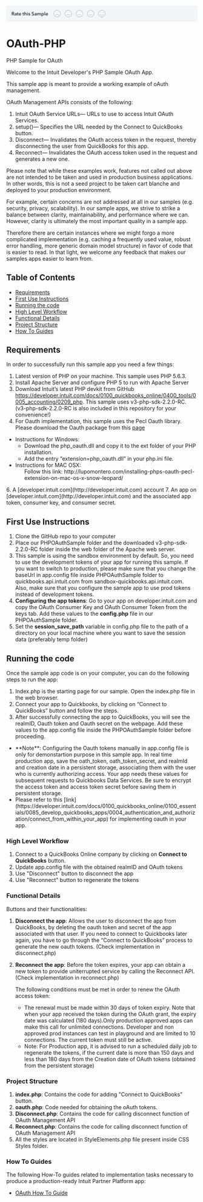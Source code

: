 ﻿[![Sample Banner](views/Sample.png)][ss1]

#  OAuth-PHP
PHP Sample for OAuth

Welcome to the Intuit Developer's PHP Sample OAuth App.

This sample app is meant to provide a working example of oAuth management. 

OAuth Management APIs consists of the following:

1.	Intuit OAuth Service URLs— URLs to use to access Intuit OAuth Services.
2.	setup()— Specifies the URL needed by the Connect to QuickBooks button.
3.	Disconnect— Invalidates the OAuth access token in the request, thereby disconnecting the user from QuickBooks for this app.
4.	Reconnect— Invalidates the OAuth access token used in the request and generates a new one.

Please note that while these examples work, features not called out above are not intended to be taken and used in production business applications. In other words, this is not a seed project to be taken cart blanche and deployed to your production environment.  

For example, certain concerns are not addressed at all in our samples (e.g. security, privacy, scalability). In our sample apps, we strive to strike a balance between clarity, maintainability, and performance where we can. However, clarity is ultimately the most important quality in a sample app.

Therefore there are certain instances where we might forgo a more complicated implementation (e.g. caching a frequently used value, robust error handling, more generic domain model structure) in favor of code that is easier to read. In that light, we welcome any feedback that makes our samples apps easier to learn from.

## Table of Contents

* [Requirements](#requirements)
* [First Use Instructions](#first-use-instructions)
* [Running the code](#running-the-code)
* [High Level Workflow](#high-level-workflow)
* [Functional Details](#functional-details)
* [Project Structure](#project-structure)
* [How To Guides](#how-to-guides)


## Requirements

In order to successfully run this sample app you need a few things:

1. Latest version of PHP on your machine. This sample uses PHP 5.6.3.
2. Install Apache Server and configure PHP 5 to run with Apache Server
3. Download Intuit’s latest PHP devkit from GitHub https://developer.intuit.com/docs/0100_quickbooks_online/0400_tools/0005_accounting/0209_php. This sample uses v3-php-sdk-2.2.0-RC. (v3-php-sdk-2.2.0-RC is also included in this repository for your convenience!) 
5. For Oauth implementation, this sample uses the Pecl Oauth library. Please download the Oauth 
package from this [page](http://pecl.php.net/package/oauth)
<ul>
  <li>Instructions for Windows:
      <ul>
      <li>
      Download the php_oauth.dll and copy it to the ext folder of your PHP installation.
      </li>
      <li>
      Add the entry “extension=php_oauth.dll” in your php.ini file.
      </li>
      </ul>
  </li>
  <li>Instructions for MAC OSX:
      <ul>
      Follow this link: http://lupomontero.com/installing-phps-oauth-pecl-extension-on-mac-os-x-snow-leopard/
      </ul>
  </li>
</ul>
6. A [developer.intuit.com](http://developer.intuit.com) account
7. An app on [developer.intuit.com](http://developer.intuit.com) and the associated app token, consumer key, and consumer secret.

## First Use Instructions

1. Clone the GitHub repo to your computer
2. Place our PHPOAuthSample folder and the downloaded v3-php-sdk-2.2.0-RC folder inside the web folder of the Apache web server.
3. This sample is using the sandbox environment by default. So, you need to use the development tokens of your app for running this sample. If you want to switch to production, please make sure that you change the baseUrl in app.config file inside PHPOAuthSample folder to quickbooks.api.intuit.com from sandbox-quickbooks.api.intuit.com. Also, make sure that you configure the sample app to use prod tokens instead of development tokens.
4. **Configuring the app tokens**: Go to your app on developer.intuit.com and copy the OAuth Consumer Key and OAuth Consumer Token from the keys tab. Add these values to the **config.php** file in our PHPOAuthSample folder.
5. Set the **session_save_path** variable in config.php file to the path of a directory on your local machine where you want to save the session data (preferably temp folder)

## Running the code

Once the sample app code is on your computer, you can do the following steps to run the app:

1. Index.php is the starting page for our sample. Open the index.php file in the web browser.
2. Connect your app to Quickbooks, by clicking on “Connect to QuickBooks” button and follow the steps.
3. After successfully connecting the app to QuickBooks, you will see the realmID, Oauth token and Oauth secret on the webpage. Add these values to the app.config file inside the PHPOAuthSample folder before proceeding.
<ul>
<li>
**Note**: Configuring the Oauth tokens manually in app.config file is only for demonstartion purpose in this sample app. In real time production app, save the oath_token, oath_token_secret, and realmId and creation date in a persistent storage, associating them with the user who is currently authorizing access. Your app needs these values for subsequent requests to Quickbooks Data Services. Be sure to encrypt the access token and access token secret before saving them in persistent storage.
</li>
<li>
Please refer to this [link](https://developer.intuit.com/docs/0100_quickbooks_online/0100_essentials/0085_develop_quickbooks_apps/0004_authentication_and_authorization/connect_from_within_your_app) for implementing oauth in your app.
</li>
</ul>

### High Level Workflow

1. Connect to a QuickBooks Online company by clicking on **Connect to QuickBooks** button.
2. Update app.config file with the obtained realmID and OAuth tokens
3. Use "Disconnect" button to disconnect the app
4. Use "Reconnect" button to regenerate the tokens


### Functional Details
Buttons and their functionalities:

1. **Disconnect the app**: Allows the user to disconnect the app from QuickBooks, by deleting the oauth token and secret of the app associated with that user.  If you need to connect to Quickbooks later again, you have to go through the “Connect to QuickBooks” process to generate the new oauth tokens. (Check implementation in disconnect.php) 
2. **Reconnect the app**: Before the token expires, your app can obtain a new token to provide uniterrupted service by calling the Reconnect API. (Check implementation in reconnect.php)
   
    The following conditions must be met in order to renew the OAuth access token:
    <ul>
        <li>The renewal must be made within 30 days of token expiry. Note that when your app received the token during the OAuth grant, the expiry date was calculated (180 days).Only production approved apps can make this call for unlimited connections. Developer and non approved prod instances can test in playground and are limited to 10 connections. The current token must still be active.</li>
        <li>Note: For Production app, it is advised to run a scheduled daily job to regenerate the tokens, if the current date is more than 150 days and less than 180 days from the Creation date of OAuth tokens (obtained from the persistent storage)</li>
    </ul>

### Project Structure
1.	**index.php**: Contains the code for adding "Connect to QuickBooks" button.
2.	**oauth.php**: Code needed for obtaining the oAuth tokens.
3.	**Disconnect.php**: Contains the code for calling disconnect function of OAuth Management API
4.	**Reconnect.php**: Contains the code for calling disconnect function of OAuth Management API
5. All the styles are located in StyleElements.php file present inside CSS Styles folder.

### How To Guides

The following How-To guides related to implementation tasks necessary to produce a production-ready Intuit Partner Platform app:
* <a href="https://developer.intuit.com/docs/0100_quickbooks_online/0100_essentials/0085_develop_quickbooks_apps/0004_authentication_and_authorization/connect_from_within_your_app" target="_blank">OAuth How To Guide </a>


[ss1]: https://help.developer.intuit.com/s/samplefeedback?cid=9010&repoName=oauth-php

